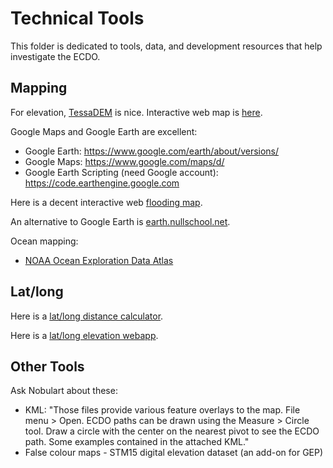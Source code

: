 # Technical Tools

This folder is dedicated to tools, data, and development resources that help investigate the ECDO.

## Mapping

For elevation, [TessaDEM](https://tessadem.com/) is nice. Interactive web map is [here](https://en-gb.topographic-map.com/map/?center=14.43468%2C0.17578&popup=68.02073%2C175.78125).

Google Maps and Google Earth are excellent:
- Google Earth: https://www.google.com/earth/about/versions/
- Google Maps: https://www.google.com/maps/d/
- Google Earth Scripting (need Google account): https://code.earthengine.google.com

Here is a decent interactive web [flooding map](https://en-gb.topographic-map.com/map/?center=14.43468%2C0.17578&popup=68.02073%2C175.78125).

An alternative to Google Earth is [earth.nullschool.net](https://earth.nullschool.net).

Ocean mapping:
- [NOAA Ocean Exploration Data Atlas](ncei.noaa.gov/maps/ocean-exploration-data-atlas)

## Lat/long

Here is a [lat/long distance calculator](latlongdata.com/distance-calculator).

Here is a [lat/long elevation webapp](latlongdata.com/elevation).

## Other Tools

Ask Nobulart about these:
- KML: "Those files provide various feature overlays to the map. File menu > Open. ECDO paths can be drawn using the Measure > Circle tool. Draw a circle with the center on the nearest pivot to see the ECDO path. Some examples contained in the attached KML."
- False colour maps - STM15 digital elevation dataset (an add-on for GEP)
